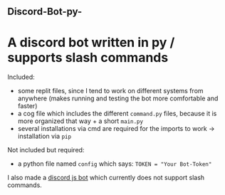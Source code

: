 ## Discord-Bot-py-
# A discord bot written in py / supports slash commands


Included:
- some replit files, since I tend to work on different systems from anywhere (makes running and testing the bot more comfortable and faster)
- a cog file which includes the different ``command.py`` files, because it is more organized that way + a short ``main.py``
- several installations via cmd are required for the imports to work -> installation via ``pip``

Not included but required:
- a python file named ``config`` which says: ``TOKEN = "Your Bot-Token"``

I also made a [discord js bot](https://github.com/Jasonkami/Discord-Bot-js-/tree/main) which currently does not support slash commands.

